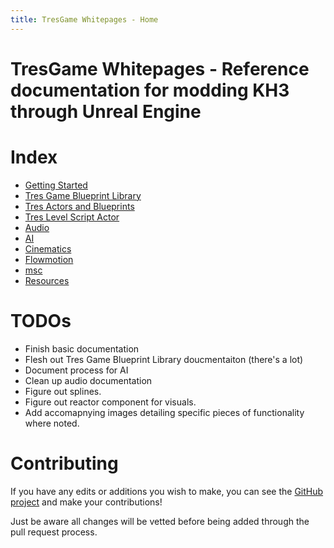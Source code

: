 ```yaml
---
title: TresGame Whitepages - Home
---
```


# TresGame Whitepages - Reference documentation for modding KH3 through Unreal Engine

# Index

-   [Getting Started](./GettingStarted.md)
-   [Tres Game Blueprint Library](./TresGameBlueprintLibrary/index.md)
-   [Tres Actors and Blueprints](./TresActorsBlueprints.md)
-   [Tres Level Script Actor](./TresLevelScriptActor.md)
-   [Audio](./Audio.md)
-   [AI](./AI.md)
-   [Cinematics](./Cinematics.md)
-   [Flowmotion](./Flowmotion.md)
-   [msc](./msc.md)
-   [Resources](./Resources.md)

# TODOs

-   Finish basic documentation
-   Flesh out Tres Game Blueprint Library doucmentaiton (there's a lot)
-   Document process for AI
-   Clean up audio documentation
-   Figure out splines.
-   Figure out reactor component for visuals.
-   Add accomapnying images detailing specific pieces of functionality where noted.

# Contributing

If you have any edits or additions you wish to make, you can see the [GitHub project](https://github.com/CpazR/TresGame-Whitepages) and make your contributions!

Just be aware all changes will be vetted before being added through the pull request process.
